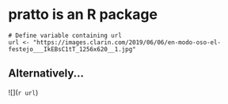 # pratto is an R package

```{r, echo=FALSE}
# Define variable containing url
url <- "https://images.clarin.com/2019/06/06/en-modo-oso-el-festejo___IkEBsC1tT_1256x620__1.jpg"
```

## Alternatively...
![](`r url`)
